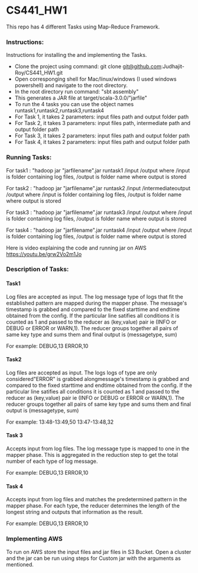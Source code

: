 # CS441_HW1

This repo has 4 different Tasks using Map-Reduce Framework.

### Instructions:

Instructions for installing the and implementing the Tasks.
- Clone the project using command: git clone git@github.com:Judhajit-Roy/CS441_HW1.git
- Open corresponging shell for Mac/linux/windows (I used windows powershell) and navigate to the root directory.
- In the root directory run command: "sbt assembly"
- This generates a JAR file at target/scala-3.0.0/"jarfile"
- To run the 4 tasks you can use the object names runtask1,runtask2,runtask3,runtask4
- For Task 1, it takes 2 parameters: input files path and output folder path
- For Task 2, it takes 3 parameters: input files path, intermediate path and output folder path
- For Task 3, it takes 2 parameters: input files path and output folder path
- For Task 4, it takes 2 parameters: input files path and output folder path

### Running Tasks:

For task1 : "hadoop jar "jarfilename".jar runtask1 /input /output
where /input is folder containing log files, /output is folder name where output is stored

For task2 : "hadoop jar "jarfilename".jar runtask2 /input /intermediateoutput /output
where /input is folder containing log files, /output is folder name where output is stored

For task3 : "hadoop jar "jarfilename".jar runtask3 /input /output
where /input is folder containing log files, /output is folder name where output is stored

For task4 : "hadoop jar "jarfilename".jar runtask4 /input /output
where /input is folder containing log files, /output is folder name where output is stored

Here is video explaining the code and running jar on AWS https://youtu.be/grw2Vo2m1Jo

### Description of Tasks:

#### Task1

Log files are accepted as input. The log message type of logs that fit the established pattern are mapped during the mapper phase. The message's timestamp is grabbed and compared to the fixed starttime and endtime obtained from the config. If the particular line satifies all conditions it is counted as 1 and passed to the reducer as (key,value) pair ie (INFO or DEBUG or ERROR or WARN,1). The reducer groups together all pairs of same key type and sums them and final output is (messagetype, sum)

For example: 
DEBUG,13
ERROR,10

#### Task2

Log files are accepted as input. The logs logs of type are only considered"ERROR" is grabbed alongmessage's timestamp is grabbed and compared to the fixed starttime and endtime obtained from the config. If the particular line satifies all conditions it is counted as 1 and passed to the reducer as (key,value) pair ie (INFO or DEBUG or ERROR or WARN,1). The reducer groups together all pairs of same key type and sums them and final output is (messagetype, sum)

For example: 
13:48-13:49,50
13:47-13:48,32

#### Task 3

Accepts input from log files. The log message type is mapped to one in the mapper phase. This is aggregated in the reduction step to get the total number of each type of log message.

For example: 
DEBUG,13
ERROR,10


#### Task 4

Accepts input from log files and  matches the predetermined pattern in the mapper phase. For each type, the reducer determines the length of the longest string and outputs that information as the result.

For example: 
DEBUG,13
ERROR,10

### Implementing AWS

To run on AWS store the input files and jar files in S3 Bucket. Open a cluster and the jar can be run using steps for Custom jar with the arguments as mentioned.





